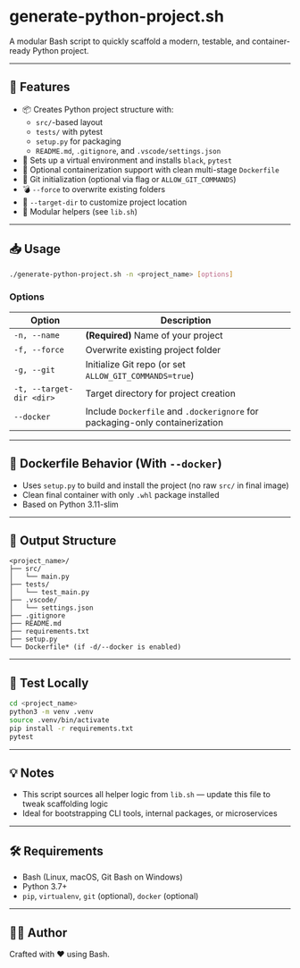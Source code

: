 # generate-python-project.sh

A modular Bash script to quickly scaffold a modern, testable, and container-ready Python project.

---

## 🚀 Features

- 📦 Creates Python project structure with:
  - `src/`-based layout
  - `tests/` with pytest
  - `setup.py` for packaging
  - `README.md`, `.gitignore`, and `.vscode/settings.json`
- 🧪 Sets up a virtual environment and installs `black`, `pytest`
- 🐳 Optional containerization support with clean multi-stage `Dockerfile`
- 🧰 Git initialization (optional via flag or `ALLOW_GIT_COMMANDS`)
- 💣 `--force` to overwrite existing folders
- 📂 `--target-dir` to customize project location
- 🧩 Modular helpers (see `lib.sh`)

---

## 📥 Usage

```bash
./generate-python-project.sh -n <project_name> [options]
```

### Options

| Option         | Description                                       |
|----------------|---------------------------------------------------|
| `-n, --name`   | **(Required)** Name of your project               |
| `-f, --force`  | Overwrite existing project folder                 |
| `-g, --git`    | Initialize Git repo (or set `ALLOW_GIT_COMMANDS=true`) |
| `-t, --target-dir <dir>` | Target directory for project creation |
| `--docker`     | Include `Dockerfile` and `.dockerignore` for packaging-only containerization |

---

## 🐋 Dockerfile Behavior (With `--docker`)

- Uses `setup.py` to build and install the project (no raw `src/` in final image)
- Clean final container with only `.whl` package installed
- Based on Python 3.11-slim

---

## 📁 Output Structure

```
<project_name>/
├── src/
│   └── main.py
├── tests/
│   └── test_main.py
├── .vscode/
│   └── settings.json
├── .gitignore
├── README.md
├── requirements.txt
├── setup.py
└── Dockerfile* (if -d/--docker is enabled)
```

---

## 🧪 Test Locally

```bash
cd <project_name>
python3 -m venv .venv
source .venv/bin/activate
pip install -r requirements.txt
pytest
```

---

## 💡 Notes

- This script sources all helper logic from `lib.sh` — update this file to tweak scaffolding logic
- Ideal for bootstrapping CLI tools, internal packages, or microservices

---

## 🛠 Requirements

- Bash (Linux, macOS, Git Bash on Windows)
- Python 3.7+
- `pip`, `virtualenv`, `git` (optional), `docker` (optional)

---

## 🧑‍💻 Author

Crafted with ❤️ using Bash.

